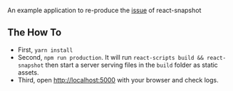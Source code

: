 An example application to re-produce the [issue](https://github.com/geelen/react-snapshot/issues/66#issuecomment-331718560) of react-snapshot

## The How To

- First, `yarn install`
- Second, `npm run production`. It will run `react-scripts build && react-snapshot` then start a server serving files in the `build` folder as static assets.
- Third, open [http://localhost:5000](http://localhost:5000) with your browser and check logs.
